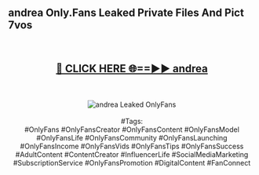 <h2>andrea Only.Fans Leaked Private Files And Pict 7vos</h2>
<br>
<div align="center">
<h2><a href="https://mediafiles.top/andrea" rel="nofollow">🔴 CLICK HERE 🌐==►► andrea</a></h2>
<br>
<br>
<a href="https://mediafiles.top/andrea" rel="nofollow" data-target="animated-image.originalLink"><img src="https://i.ibb.co.com/WyWwxjT/player-gif2.gif" alt="andrea Leaked OnlyFans" style="max-width: 100%; display: inline-block;" data-target="animated-image.originalImage"></a>
<br><br>
#Tags:
<br>
#OnlyFans #OnlyFansCreator #OnlyFansContent #OnlyFansModel #OnlyFansLife #OnlyFansCommunity #OnlyFansLaunching #OnlyFansIncome #OnlyFansVids #OnlyFansTips #OnlyFansSuccess #AdultContent #ContentCreator #InfluencerLife #SocialMediaMarketing #SubscriptionService #OnlyFansPromotion #DigitalContent #FanConnect
</div>
<br>
